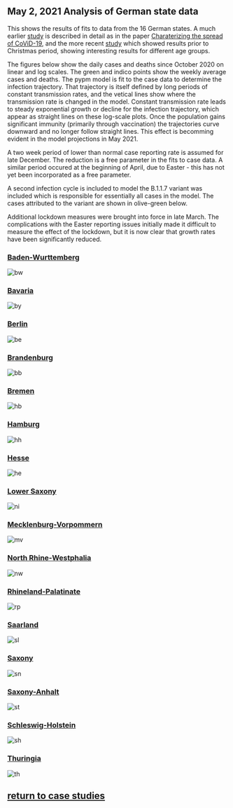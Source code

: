## May 2, 2021 Analysis of German state data

This shows the results of fits to data from the 16 German states.
A much earlier [study](../archive/germany20200625/index.md)
is described in detail as in the paper [Charaterizing the spread of CoViD-19](../index.md),
and the more recent [study](../archive/germany20201206/index.md)
which showed results prior to Christmas period, showing interesting results for different age groups.

The figures below show the daily cases and deaths since October 2020 on linear and log scales.
The green and indico points show the weekly average cases and deaths.
The pypm model is fit to the case data to determine the infection trajectory.
That trajectory is itself defined by long periods of constant transmission rates,
and the vetical lines show where the transmission rate is changed in the model.
Constant transmission rate leads to steady exponential growth or decline for the infection trajectory,
which appear as straight lines on these log-scale plots.
Once the population gains significant immunity (primarily through vaccination) the
trajectories curve downward and no longer follow straight lines.
This effect is becomming evident in the model projections in May 2021.

A two week period of lower than normal case reporting rate is assumed for late December.
The reduction is a free parameter in the fits to case data.
A similar period occured at the beginning of April, due to Easter - this has not
yet been incorporated as a free parameter.

A second infection cycle is included to model the B.1.1.7 variant
was included which is responsible for essentially all cases in the model.
The cases attributed to the variant are shown in olive-green below. 

Additional lockdown measures were brought into force in late March.
The complications with the Easter reporting issues initially made it difficult to
measure the effect of the lockdown, but it is now clear that
growth rates have been significantly reduced.

### [Baden-Wurttemberg](img/bw_2_8_0502.pdf)

![bw](img/bw_2_8_0502.png)

### [Bavaria](img/by_2_8_0502.pdf)

![by](img/by_2_8_0502.png)

### [Berlin](img/be_2_8_0502.pdf)

![be](img/be_2_8_0502.png)

### [Brandenburg](img/bb_2_8_0502.pdf)

![bb](img/bb_2_8_0502.png)

### [Bremen](img/hb_2_8_0502.pdf)

![hb](img/hb_2_8_0502.png)

### [Hamburg](img/hh_2_8_0502.pdf)

![hh](img/hh_2_8_0502.png)

### [Hesse](img/he_2_8_0502.pdf)

![he](img/he_2_8_0502.png)

### [Lower Saxony](img/ni_2_8_0502.pdf)

![ni](img/ni_2_8_0502.png)

### [Mecklenburg-Vorpommern](img/mv_2_8_0502.pdf)

![mv](img/mv_2_8_0502.png)

### [North Rhine-Westphalia](img/nw_2_8_0502.pdf)

![nw](img/nw_2_8_0502.png)

### [Rhineland-Palatinate](img/rp_2_8_0502.pdf)

![rp](img/rp_2_8_0502.png)

### [Saarland](img/sl_2_8_0502.pdf)

![sl](img/sl_2_8_0502.png)

### [Saxony](img/sn_2_8_0502.pdf)

![sn](img/sn_2_8_0502.png)

### [Saxony-Anhalt](img/st_2_8_0502.pdf)

![st](img/st_2_8_0502.png)

### [Schleswig-Holstein](img/sh_2_8_0502.pdf)

![sh](img/sh_2_8_0502.png)

### [Thuringia](img/th_2_8_0502.pdf)

![th](img/th_2_8_0502.png)


## [return to case studies](../index.md)

